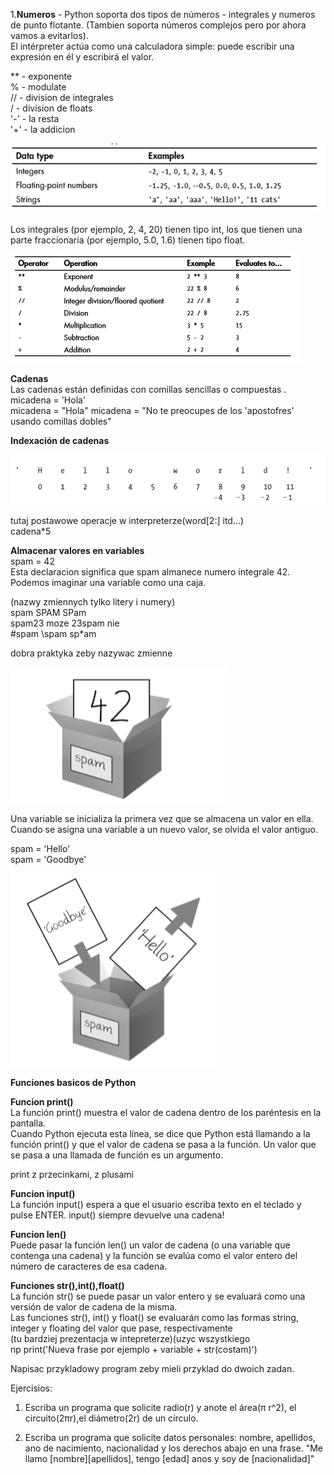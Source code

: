 ﻿1.**Numeros** -  Python soporta dos tipos de números - integrales y numeros de punto flotante. (Tambien soporta números complejos pero por ahora vamos a evitarlos).  
 El intérpreter actúa como una calculadora simple: puede escribir una expresión en él y escribirá el valor. 
 
 ** - exponente   
 % - modulate  
 // - division de integrales  
 / - division de floats  
 '-' - la resta  
 '+' - la addicion  
 
![](data_types.png)

 
Los integrales (por ejemplo, 2, 4, 20) tienen tipo int, los que tienen una parte fraccionaria (por ejemplo, 5.0, 1.6) tienen tipo float.



![](arythemetical_operators.png)


**Cadenas**  
Las cadenas están definidas con comillas sencillas o compuestas  .
micadena = 'Hola'  
micadena = "Hola"
micadena = "No te preocupes de los 'apostofres' usando comillas dobles"  


**Indexación de cadenas**

![](string_indexes.png)
 

tutaj postawowe operacje w interpreterze(word[2:] itd...)  
cadena*5
 



**Almacenar valores en variables**  
 spam = 42   
Esta declaracion significa que spam almanece numero integrale 42. Podemos imaginar una variable como una caja. 

(nazwy zmiennych tylko litery i numery)    
spam SPAM SPam   
spam23 moze 23spam   nie    
#spam \spam sp*am

dobra praktyka zeby nazywac zmienne



![](variable_box.png)


Una variable se inicializa la primera vez que se almacena un valor en ella. Cuando se asigna una variable a un nuevo valor, se olvida el valor antiguo.

spam = 'Hello'  
spam = 'Goodbye'  

![](variable_box_2.png)


**Funciones basicos de Python**  

**Funcion print()**  
La función print() muestra el valor de cadena dentro de los paréntesis en la pantalla.  
Cuando Python ejecuta esta línea, se dice que Python está llamando a la función print() y que el valor de cadena se pasa a la función. Un valor que se pasa a una llamada de función es un argumento.  

print z przecinkami, z plusami


**Funcion input()**  
La función input() espera a que el usuario escriba texto en el teclado y pulse ENTER. input() siempre devuelve una cadena!

**Funcion len()**  
Puede pasar la función len() un valor de cadena (o una variable que contenga una cadena) y la función se evalúa como el valor entero del número de caracteres de esa cadena.  

**Funciones str(),int(),float()**  
La función str() se puede pasar un valor entero y se evaluará como una versión de valor de cadena de la misma.  
Las funciones str(), int() y float() se evaluarán como las formas string, integer y floating del valor que pase, respectivamente  
(tu bardziej prezentacja w intepreterze)(uzyc wszystkiego  
np print('Nueva frase por ejemplo + variable + str(costam)')

Napisac przykladowy program zeby mieli przyklad do dwoich zadan.

Ejercisios:
1. Escriba un programa que solicite radio(r) y anote el área(π r^2), el circuito(2πr),el diámetro(2r) de un círculo.

2. Escriba un programa que solicite datos personales: nombre, apellidos, ano de nacimiento, nacionalidad y los derechos abajo en una frase.
"Me llamo [nombre][apellidos], tengo [edad] anos y soy de [nacionalidad]"























